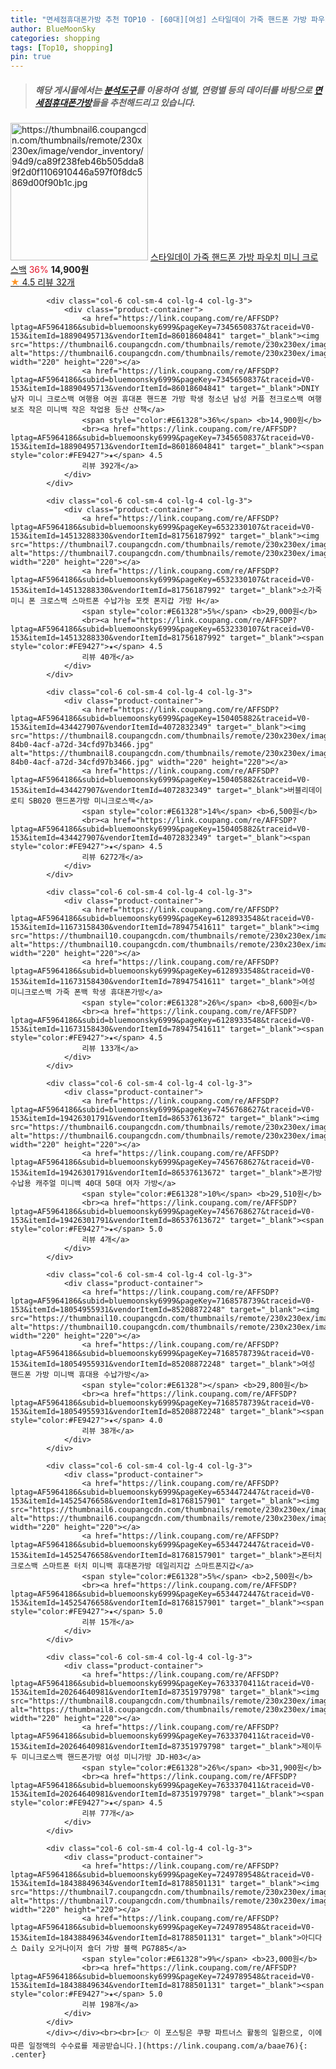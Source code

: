 ```yaml
---
title: "면세점휴대폰가방 추천 TOP10 - [60대][여성] 스타일데이 가죽 핸드폰 가방 파우치 미니 크로스백"
author: BlueMoonSky
categories: shopping
tags: [Top10, shopping]
pin: true
---
```


> ##### 해당 게시물에서는 [**분석도구**](https://itemscout.io/)를 이용하여 **성별**, **연령별** 등의 데이터를 바탕으로 [**면세점휴대폰가방**](https://link.coupang.com/a/baae76)들을 추천해드리고 있습니다.
<div class="container"><div class="row">
            <div class="col-6 col-sm-4 col-lg-4 col-lg-3">
                <div class="product-container">
                    <a href="https://link.coupang.com/re/AFFSDP?lptag=AF5964186&subid=bluemoonsky6999&pageKey=7543843386&traceid=V0-153&itemId=19837698848&vendorItemId=86939302876" target="_blank"><img src="https://thumbnail6.coupangcdn.com/thumbnails/remote/230x230ex/image/vendor_inventory/94d9/ca89f238feb46b505dda89f2d0f1106910446a597f0f8dc5869d00f90b1c.jpg" alt="https://thumbnail6.coupangcdn.com/thumbnails/remote/230x230ex/image/vendor_inventory/94d9/ca89f238feb46b505dda89f2d0f1106910446a597f0f8dc5869d00f90b1c.jpg" width="220" height="220"></a>
                    <a href="https://link.coupang.com/re/AFFSDP?lptag=AF5964186&subid=bluemoonsky6999&pageKey=7543843386&traceid=V0-153&itemId=19837698848&vendorItemId=86939302876" target="_blank">스타일데이 가죽 핸드폰 가방 파우치 미니 크로스백</a>
                    <span style="color:#E61328">36%</span> <b>14,900원</b>
                    <br><a href="https://link.coupang.com/re/AFFSDP?lptag=AF5964186&subid=bluemoonsky6999&pageKey=7543843386&traceid=V0-153&itemId=19837698848&vendorItemId=86939302876" target="_blank"><span style="color:#FE9427">★</span> 4.5
                    리뷰 32개</a>
                </div>
            </div>
            
            <div class="col-6 col-sm-4 col-lg-4 col-lg-3">
                <div class="product-container">
                    <a href="https://link.coupang.com/re/AFFSDP?lptag=AF5964186&subid=bluemoonsky6999&pageKey=7345650837&traceid=V0-153&itemId=18890495713&vendorItemId=86018604841" target="_blank"><img src="https://thumbnail6.coupangcdn.com/thumbnails/remote/230x230ex/image/vendor_inventory/1cf1/5dbf35a7d822b7b66a0be7e392597417c1a5c64ec8c9e8d30f210aec355e.jpg" alt="https://thumbnail6.coupangcdn.com/thumbnails/remote/230x230ex/image/vendor_inventory/1cf1/5dbf35a7d822b7b66a0be7e392597417c1a5c64ec8c9e8d30f210aec355e.jpg" width="220" height="220"></a>
                    <a href="https://link.coupang.com/re/AFFSDP?lptag=AF5964186&subid=bluemoonsky6999&pageKey=7345650837&traceid=V0-153&itemId=18890495713&vendorItemId=86018604841" target="_blank">DNIY 남자 미니 크로스백 여행용 여권 휴대폰 핸드폰 가방 학생 청소년 남성 커플 천크로스백 여행 보조 작은 미니백 작은 작업용 등산 산책</a>
                    <span style="color:#E61328">36%</span> <b>14,900원</b>
                    <br><a href="https://link.coupang.com/re/AFFSDP?lptag=AF5964186&subid=bluemoonsky6999&pageKey=7345650837&traceid=V0-153&itemId=18890495713&vendorItemId=86018604841" target="_blank"><span style="color:#FE9427">★</span> 4.5
                    리뷰 392개</a>
                </div>
            </div>
            
            <div class="col-6 col-sm-4 col-lg-4 col-lg-3">
                <div class="product-container">
                    <a href="https://link.coupang.com/re/AFFSDP?lptag=AF5964186&subid=bluemoonsky6999&pageKey=6532330107&traceid=V0-153&itemId=14513288330&vendorItemId=81756187992" target="_blank"><img src="https://thumbnail7.coupangcdn.com/thumbnails/remote/230x230ex/image/vendor_inventory/f04e/eceb77314761b8dd75e23cc4ae00daa06e873b3fa50360687a5becf756db.jpg" alt="https://thumbnail7.coupangcdn.com/thumbnails/remote/230x230ex/image/vendor_inventory/f04e/eceb77314761b8dd75e23cc4ae00daa06e873b3fa50360687a5becf756db.jpg" width="220" height="220"></a>
                    <a href="https://link.coupang.com/re/AFFSDP?lptag=AF5964186&subid=bluemoonsky6999&pageKey=6532330107&traceid=V0-153&itemId=14513288330&vendorItemId=81756187992" target="_blank">소가죽 미니 폰 크로스백 스마트폰 수납가능 포켓 폰지갑 가방 H</a>
                    <span style="color:#E61328">5%</span> <b>29,000원</b>
                    <br><a href="https://link.coupang.com/re/AFFSDP?lptag=AF5964186&subid=bluemoonsky6999&pageKey=6532330107&traceid=V0-153&itemId=14513288330&vendorItemId=81756187992" target="_blank"><span style="color:#FE9427">★</span> 4.5
                    리뷰 40개</a>
                </div>
            </div>
            
            <div class="col-6 col-sm-4 col-lg-4 col-lg-3">
                <div class="product-container">
                    <a href="https://link.coupang.com/re/AFFSDP?lptag=AF5964186&subid=bluemoonsky6999&pageKey=150405882&traceid=V0-153&itemId=434427907&vendorItemId=4072832349" target="_blank"><img src="https://thumbnail8.coupangcdn.com/thumbnails/remote/230x230ex/image/retail/images/2018/10/22/20/9/bca62cee-84b0-4acf-a72d-34cfd97b3466.jpg" alt="https://thumbnail8.coupangcdn.com/thumbnails/remote/230x230ex/image/retail/images/2018/10/22/20/9/bca62cee-84b0-4acf-a72d-34cfd97b3466.jpg" width="220" height="220"></a>
                    <a href="https://link.coupang.com/re/AFFSDP?lptag=AF5964186&subid=bluemoonsky6999&pageKey=150405882&traceid=V0-153&itemId=434427907&vendorItemId=4072832349" target="_blank">버블리데이 로티 SB020 핸드폰가방 미니크로스백</a>
                    <span style="color:#E61328">14%</span> <b>6,500원</b>
                    <br><a href="https://link.coupang.com/re/AFFSDP?lptag=AF5964186&subid=bluemoonsky6999&pageKey=150405882&traceid=V0-153&itemId=434427907&vendorItemId=4072832349" target="_blank"><span style="color:#FE9427">★</span> 4.5
                    리뷰 6272개</a>
                </div>
            </div>
            
            <div class="col-6 col-sm-4 col-lg-4 col-lg-3">
                <div class="product-container">
                    <a href="https://link.coupang.com/re/AFFSDP?lptag=AF5964186&subid=bluemoonsky6999&pageKey=6128933548&traceid=V0-153&itemId=11673158430&vendorItemId=78947541611" target="_blank"><img src="https://thumbnail10.coupangcdn.com/thumbnails/remote/230x230ex/image/vendor_inventory/4c06/9be12f3c0b3364efb4620dda40f3b89b40fe71cb00a899f28f7c1059f0f8.png" alt="https://thumbnail10.coupangcdn.com/thumbnails/remote/230x230ex/image/vendor_inventory/4c06/9be12f3c0b3364efb4620dda40f3b89b40fe71cb00a899f28f7c1059f0f8.png" width="220" height="220"></a>
                    <a href="https://link.coupang.com/re/AFFSDP?lptag=AF5964186&subid=bluemoonsky6999&pageKey=6128933548&traceid=V0-153&itemId=11673158430&vendorItemId=78947541611" target="_blank">여성 미니크로스백 가죽 폰백 학생 휴대폰가방</a>
                    <span style="color:#E61328">26%</span> <b>8,600원</b>
                    <br><a href="https://link.coupang.com/re/AFFSDP?lptag=AF5964186&subid=bluemoonsky6999&pageKey=6128933548&traceid=V0-153&itemId=11673158430&vendorItemId=78947541611" target="_blank"><span style="color:#FE9427">★</span> 4.5
                    리뷰 133개</a>
                </div>
            </div>
            
            <div class="col-6 col-sm-4 col-lg-4 col-lg-3">
                <div class="product-container">
                    <a href="https://link.coupang.com/re/AFFSDP?lptag=AF5964186&subid=bluemoonsky6999&pageKey=7456768627&traceid=V0-153&itemId=19426301791&vendorItemId=86537613672" target="_blank"><img src="https://thumbnail6.coupangcdn.com/thumbnails/remote/230x230ex/image/vendor_inventory/ce9b/85992306d5feab1312505ce8456537676afa3dc0bb203c8b09716d381410.jpg" alt="https://thumbnail6.coupangcdn.com/thumbnails/remote/230x230ex/image/vendor_inventory/ce9b/85992306d5feab1312505ce8456537676afa3dc0bb203c8b09716d381410.jpg" width="220" height="220"></a>
                    <a href="https://link.coupang.com/re/AFFSDP?lptag=AF5964186&subid=bluemoonsky6999&pageKey=7456768627&traceid=V0-153&itemId=19426301791&vendorItemId=86537613672" target="_blank">폰가방 수납용 캐주얼 미니백 40대 50대 여자 가방</a>
                    <span style="color:#E61328">10%</span> <b>29,510원</b>
                    <br><a href="https://link.coupang.com/re/AFFSDP?lptag=AF5964186&subid=bluemoonsky6999&pageKey=7456768627&traceid=V0-153&itemId=19426301791&vendorItemId=86537613672" target="_blank"><span style="color:#FE9427">★</span> 5.0
                    리뷰 4개</a>
                </div>
            </div>
            
            <div class="col-6 col-sm-4 col-lg-4 col-lg-3">
                <div class="product-container">
                    <a href="https://link.coupang.com/re/AFFSDP?lptag=AF5964186&subid=bluemoonsky6999&pageKey=7168578739&traceid=V0-153&itemId=18054955931&vendorItemId=85208872248" target="_blank"><img src="https://thumbnail10.coupangcdn.com/thumbnails/remote/230x230ex/image/vendor_inventory/1f5f/8ce919a7e76928811681fb4097963d95ab2677dabee61d7407762ff987c3.jpg" alt="https://thumbnail10.coupangcdn.com/thumbnails/remote/230x230ex/image/vendor_inventory/1f5f/8ce919a7e76928811681fb4097963d95ab2677dabee61d7407762ff987c3.jpg" width="220" height="220"></a>
                    <a href="https://link.coupang.com/re/AFFSDP?lptag=AF5964186&subid=bluemoonsky6999&pageKey=7168578739&traceid=V0-153&itemId=18054955931&vendorItemId=85208872248" target="_blank">여성 핸드폰 가방 미니백 휴대용 수납가방</a>
                    <span style="color:#E61328"></span> <b>29,800원</b>
                    <br><a href="https://link.coupang.com/re/AFFSDP?lptag=AF5964186&subid=bluemoonsky6999&pageKey=7168578739&traceid=V0-153&itemId=18054955931&vendorItemId=85208872248" target="_blank"><span style="color:#FE9427">★</span> 4.0
                    리뷰 38개</a>
                </div>
            </div>
            
            <div class="col-6 col-sm-4 col-lg-4 col-lg-3">
                <div class="product-container">
                    <a href="https://link.coupang.com/re/AFFSDP?lptag=AF5964186&subid=bluemoonsky6999&pageKey=6534472447&traceid=V0-153&itemId=14525476658&vendorItemId=81768157901" target="_blank"><img src="https://thumbnail6.coupangcdn.com/thumbnails/remote/230x230ex/image/vendor_inventory/4a42/87e6e2b6e540ca2fd47ad7877fe1d1372538541477cba1c9f93bd8875a30.jpg" alt="https://thumbnail6.coupangcdn.com/thumbnails/remote/230x230ex/image/vendor_inventory/4a42/87e6e2b6e540ca2fd47ad7877fe1d1372538541477cba1c9f93bd8875a30.jpg" width="220" height="220"></a>
                    <a href="https://link.coupang.com/re/AFFSDP?lptag=AF5964186&subid=bluemoonsky6999&pageKey=6534472447&traceid=V0-153&itemId=14525476658&vendorItemId=81768157901" target="_blank">폰터치 크로스백 스마트폰 터치 미니백 휴대폰가방 데일리지갑 스마트폰지갑</a>
                    <span style="color:#E61328">5%</span> <b>2,500원</b>
                    <br><a href="https://link.coupang.com/re/AFFSDP?lptag=AF5964186&subid=bluemoonsky6999&pageKey=6534472447&traceid=V0-153&itemId=14525476658&vendorItemId=81768157901" target="_blank"><span style="color:#FE9427">★</span> 5.0
                    리뷰 15개</a>
                </div>
            </div>
            
            <div class="col-6 col-sm-4 col-lg-4 col-lg-3">
                <div class="product-container">
                    <a href="https://link.coupang.com/re/AFFSDP?lptag=AF5964186&subid=bluemoonsky6999&pageKey=7633370411&traceid=V0-153&itemId=20264640981&vendorItemId=87351979798" target="_blank"><img src="https://thumbnail8.coupangcdn.com/thumbnails/remote/230x230ex/image/vendor_inventory/e790/9f4b1aaa6a673f5fade39e0726c00e3b6a01904afd9aae3c1d10b7f176ff.jpg" alt="https://thumbnail8.coupangcdn.com/thumbnails/remote/230x230ex/image/vendor_inventory/e790/9f4b1aaa6a673f5fade39e0726c00e3b6a01904afd9aae3c1d10b7f176ff.jpg" width="220" height="220"></a>
                    <a href="https://link.coupang.com/re/AFFSDP?lptag=AF5964186&subid=bluemoonsky6999&pageKey=7633370411&traceid=V0-153&itemId=20264640981&vendorItemId=87351979798" target="_blank">제이두두 미니크로스백 핸드폰가방 여성 미니가방 JD-H03</a>
                    <span style="color:#E61328">26%</span> <b>31,900원</b>
                    <br><a href="https://link.coupang.com/re/AFFSDP?lptag=AF5964186&subid=bluemoonsky6999&pageKey=7633370411&traceid=V0-153&itemId=20264640981&vendorItemId=87351979798" target="_blank"><span style="color:#FE9427">★</span> 4.5
                    리뷰 77개</a>
                </div>
            </div>
            
            <div class="col-6 col-sm-4 col-lg-4 col-lg-3">
                <div class="product-container">
                    <a href="https://link.coupang.com/re/AFFSDP?lptag=AF5964186&subid=bluemoonsky6999&pageKey=7249789548&traceid=V0-153&itemId=18438849634&vendorItemId=81788501131" target="_blank"><img src="https://thumbnail7.coupangcdn.com/thumbnails/remote/230x230ex/image/vendor_inventory/24d1/c74b0d5681c01e52f6cbd66c4d2d8ebb488e7a4efbb79ff15f4f96ab9e67.JPG" alt="https://thumbnail7.coupangcdn.com/thumbnails/remote/230x230ex/image/vendor_inventory/24d1/c74b0d5681c01e52f6cbd66c4d2d8ebb488e7a4efbb79ff15f4f96ab9e67.JPG" width="220" height="220"></a>
                    <a href="https://link.coupang.com/re/AFFSDP?lptag=AF5964186&subid=bluemoonsky6999&pageKey=7249789548&traceid=V0-153&itemId=18438849634&vendorItemId=81788501131" target="_blank">아디다스 Daily 오거나이저 숄더 가방 블랙 PG7885</a>
                    <span style="color:#E61328">9%</span> <b>23,000원</b>
                    <br><a href="https://link.coupang.com/re/AFFSDP?lptag=AF5964186&subid=bluemoonsky6999&pageKey=7249789548&traceid=V0-153&itemId=18438849634&vendorItemId=81788501131" target="_blank"><span style="color:#FE9427">★</span> 5.0
                    리뷰 198개</a>
                </div>
            </div>
            </div></div><br><br>[👉 이 포스팅은 쿠팡 파트너스 활동의 일환으로, 이에 따른 일정액의 수수료를 제공받습니다.](https://link.coupang.com/a/baae76){: .center}
